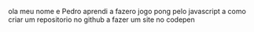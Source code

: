 ola meu nome e Pedro
aprendi  a fazero jogo pong pelo javascript
a como criar um repositorio no github
a fazer um site no codepen
